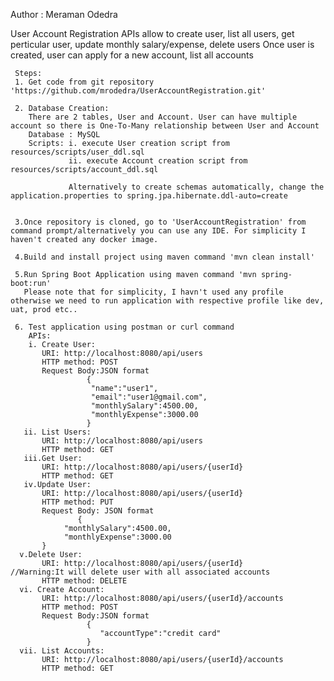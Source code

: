 Author : Meraman Odedra

User Account Registration APIs allow to create user, list all users, get perticular user, update monthly salary/expense, delete users
Once user is created, user can apply for a new account, list all accounts



     Steps: 
     1. Get code from git repository 'https://github.com/mrodedra/UserAccountRegistration.git'

     2. Database Creation:
        There are 2 tables, User and Account. User can have multiple account so there is One-To-Many relationship between User and Account
        Database : MySQL
        Scripts: i. execute User creation script from resources/scripts/user_ddl.sql
                 ii. execute Account creation script from resources/scripts/account_ddl.sql
               
                 Alternatively to create schemas automatically, change the application.properties to spring.jpa.hibernate.ddl-auto=create


     3.Once repository is cloned, go to 'UserAccountRegistration' from command prompt/alternatively you can use any IDE. For simplicity I haven't created any docker image.

     4.Build and install project using maven command 'mvn clean install'

     5.Run Spring Boot Application using maven command 'mvn spring-boot:run'
       Please note that for simplicity, I havn't used any profile otherwise we need to run application with respective profile like dev, uat, prod etc..
     
     6. Test application using postman or curl command
        APIs:
        i. Create User:
           URI: http://localhost:8080/api/users
           HTTP method: POST
           Request Body:JSON format
                     {
                      "name":"user1",
                      "email":"user1@gmail.com",
                      "monthlySalary":4500.00,
                      "monthlyExpense":3000.00
                     }
       ii. List Users:
           URI: http://localhost:8080/api/users
           HTTP method: GET
       iii.Get User:
           URI: http://localhost:8080/api/users/{userId}
           HTTP method: GET
       iv.Update User:
           URI: http://localhost:8080/api/users/{userId}
           HTTP method: PUT
           Request Body: JSON format
                   {
    			"monthlySalary":4500.00,
    			"monthlyExpense":3000.00
		   }
      v.Delete User:
           URI: http://localhost:8080/api/users/{userId}               //Warning:It will delete user with all associated accounts
           HTTP method: DELETE
      vi. Create Account:
           URI: http://localhost:8080/api/users/{userId}/accounts
           HTTP method: POST
           Request Body:JSON format
                     {
                        "accountType":"credit card"
                     }
      vii. List Accounts:
           URI: http://localhost:8080/api/users/{userId}/accounts
           HTTP method: GET
                 
        